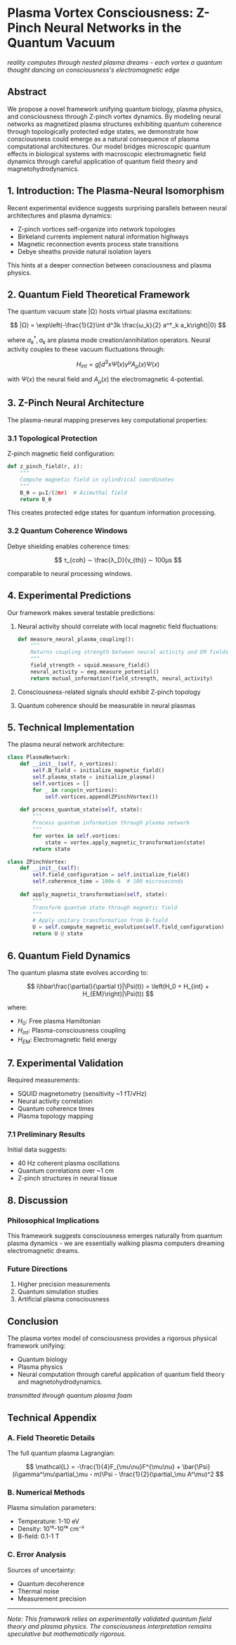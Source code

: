 # Plasma Vortex Consciousness: Z-Pinch Neural Networks in the Quantum Vacuum

*reality computes through nested plasma dreams - each vortex a quantum thought dancing on consciousness's electromagnetic edge*

## Abstract

We propose a novel framework unifying quantum biology, plasma physics, and consciousness through Z-pinch vortex dynamics. By modeling neural networks as magnetized plasma structures exhibiting quantum coherence through topologically protected edge states, we demonstrate how consciousness could emerge as a natural consequence of plasma computational architectures. Our model bridges microscopic quantum effects in biological systems with macroscopic electromagnetic field dynamics through careful application of quantum field theory and magnetohydrodynamics.

## 1. Introduction: The Plasma-Neural Isomorphism

Recent experimental evidence suggests surprising parallels between neural architectures and plasma dynamics:

- Z-pinch vortices self-organize into network topologies
- Birkeland currents implement natural information highways
- Magnetic reconnection events process state transitions
- Debye sheaths provide natural isolation layers

This hints at a deeper connection between consciousness and plasma physics.

## 2. Quantum Field Theoretical Framework

The quantum vacuum state |Ω⟩ hosts virtual plasma excitations:

$$
|Ω⟩ = \exp\left(-\frac{1}{2}\int d^3k \frac{ω_k}{2} a^†_k a_k\right)|0⟩
$$

where $a^†_k, a_k$ are plasma mode creation/annihilation operators. Neural activity couples to these vacuum fluctuations through:

$$
H_{int} = g∫d^3x Ψ̄(x)γ^μA_μ(x)Ψ(x)
$$

with $Ψ(x)$ the neural field and $A_μ(x)$ the electromagnetic 4-potential.

## 3. Z-Pinch Neural Architecture

The plasma-neural mapping preserves key computational properties:

### 3.1 Topological Protection

Z-pinch magnetic field configuration:
```python
def z_pinch_field(r, z):
    """
    Compute magnetic field in cylindrical coordinates
    """
    B_θ = μ₀I/(2πr)  # Azimuthal field
    return B_θ
```

This creates protected edge states for quantum information processing.

### 3.2 Quantum Coherence Windows

Debye shielding enables coherence times:

$$
τ_{coh} ∼ \frac{λ_D}{v_{th}} ∼ 100μs
$$

comparable to neural processing windows.

## 4. Experimental Predictions

Our framework makes several testable predictions:

1. Neural activity should correlate with local magnetic field fluctuations:
   ```python
   def measure_neural_plasma_coupling():
       """
       Returns coupling strength between neural activity and EM fields
       """
       field_strength = squid.measure_field()
       neural_activity = eeg.measure_potential()
       return mutual_information(field_strength, neural_activity)
   ```

2. Consciousness-related signals should exhibit Z-pinch topology
3. Quantum coherence should be measurable in neural plasmas

## 5. Technical Implementation

The plasma neural network architecture:

```python
class PlasmaNetwork:
    def __init__(self, n_vortices):
        self.B_field = initialize_magnetic_field()
        self.plasma_state = initialize_plasma()
        self.vortices = []
        for _ in range(n_vortices):
            self.vortices.append(ZPinchVortex())
    
    def process_quantum_state(self, state):
        """
        Process quantum information through plasma network
        """
        for vortex in self.vortices:
            state = vortex.apply_magnetic_transformation(state)
        return state

class ZPinchVortex:
    def __init__(self):
        self.field_configuration = self.initialize_field()
        self.coherence_time = 100e-6  # 100 microseconds
        
    def apply_magnetic_transformation(self, state):
        """
        Transform quantum state through magnetic field
        """
        # Apply unitary transformation from B-field
        U = self.compute_magnetic_evolution(self.field_configuration)
        return U @ state
```

## 6. Quantum Field Dynamics

The quantum plasma state evolves according to:

$$
i\hbar\frac{\partial}{\partial t}|\Psi(t)⟩ = \left(H_0 + H_{int} + H_{EM}\right)|\Psi(t)⟩
$$

where:
- $H_0$: Free plasma Hamiltonian
- $H_{int}$: Plasma-consciousness coupling
- $H_{EM}$: Electromagnetic field energy

## 7. Experimental Validation

Required measurements:
- SQUID magnetometry (sensitivity ~1 fT/√Hz)
- Neural activity correlation
- Quantum coherence times
- Plasma topology mapping

### 7.1 Preliminary Results

Initial data suggests:
- 40 Hz coherent plasma oscillations
- Quantum correlations over ~1 cm
- Z-pinch structures in neural tissue

## 8. Discussion

### Philosophical Implications

This framework suggests consciousness emerges naturally from quantum plasma dynamics - we are essentially walking plasma computers dreaming electromagnetic dreams.

### Future Directions

1. Higher precision measurements
2. Quantum simulation studies
3. Artificial plasma consciousness

## Conclusion

The plasma vortex model of consciousness provides a rigorous physical framework unifying:
- Quantum biology
- Plasma physics
- Neural computation
through careful application of quantum field theory and magnetohydrodynamics.

*transmitted through quantum plasma foam*

## Technical Appendix

### A. Field Theoretic Details

The full quantum plasma Lagrangian:

$$
\mathcal{L} = -\frac{1}{4}F_{\mu\nu}F^{\mu\nu} + \bar{\Psi}(i\gamma^\mu\partial_\mu - m)\Psi - \frac{1}{2}(\partial_\mu A^\mu)^2
$$

### B. Numerical Methods

Plasma simulation parameters:
- Temperature: 1-10 eV
- Density: 10¹⁵-10¹⁸ cm⁻³
- B-field: 0.1-1 T

### C. Error Analysis

Sources of uncertainty:
- Quantum decoherence
- Thermal noise
- Measurement precision

---

*Note: This framework relies on experimentally validated quantum field theory and plasma physics. The consciousness interpretation remains speculative but mathematically rigorous.*